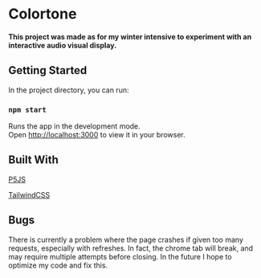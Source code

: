 # Colortone
#### This project was made as for my winter intensive to experiment with an interactive audio visual display.

## Getting Started

In the project directory, you can run:

### `npm start`

Runs the app in the development mode.\
Open [http://localhost:3000](http://localhost:3000) to view it in your browser.


## Built With

[P5JS](https://p5js.org/)

[TailwindCSS](tailwindcss.com)


## Bugs

There is currently a problem where the page crashes if given too many requests, especially with refreshes.
In fact, the chrome tab will break, and may require multiple attempts before closing. 
In the future I hope to optimize my code and fix this.


